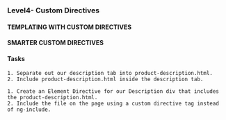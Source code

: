 ### Level4- Custom Directives

#### TEMPLATING WITH CUSTOM DIRECTIVES



#### SMARTER CUSTOM DIRECTIVES

#### Tasks

```
1. Separate out our description tab into product-description.html.
2. Include product-description.html inside the description tab.
```

```
1. Create an Element Directive for our Description div that includes the product-description.html.
2. Include the file on the page using a custom directive tag instead of ng-include.
```